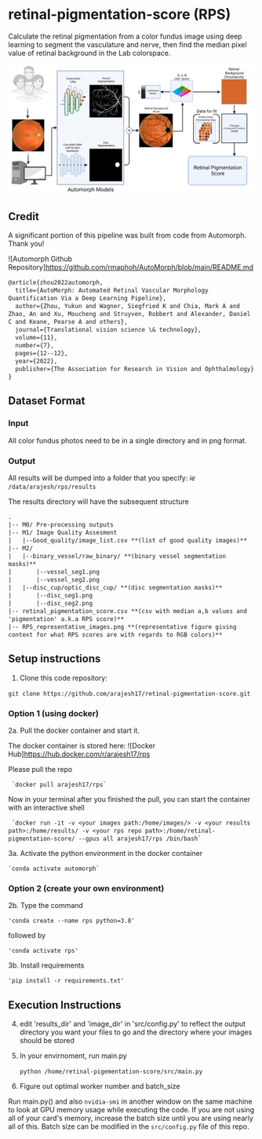 # retinal-pigmentation-score (RPS)
Calculate the retinal pigmentation from a color fundus image using deep learning to segment the vasculature and nerve, then find the median pixel value of retinal background in the Lab colorspace.

![Schematic Diagram](RPS_flow.png)

## Credit
A significant portion of this pipeline was built from code from Automorph. Thank you!

![Automorph Github Repository]https://github.com/rmaphoh/AutoMorph/blob/main/README.md

```
@article{zhou2022automorph,
  title={AutoMorph: Automated Retinal Vascular Morphology Quantification Via a Deep Learning Pipeline},
  author={Zhou, Yukun and Wagner, Siegfried K and Chia, Mark A and Zhao, An and Xu, Moucheng and Struyven, Robbert and Alexander, Daniel C and Keane, Pearse A and others},
  journal={Translational vision science \& technology},
  volume={11},
  number={7},
  pages={12--12},
  year={2022},
  publisher={The Association for Research in Vision and Ophthalmology}
}
```

## Dataset Format

### Input
  
All color fundus photos need to be in a single directory and in png format.

### Output
    
All results will be dumped into a folder that you specify: *ie* `/data/arajesh/rps/results`

The results directory will have the subsequent structure

    .
    |-- M0/ Pre-processing outputs
    |-- M1/ Image Quality Assesment
    |   |--Good_quality/image_list.csv **(list of good quality images)**
    |-- M2/
    |   |--binary_vessel/raw_binary/ **(binary vessel segmentation masks)**
    |       |--vessel_seg1.png
    |       |--vessel_seg2.png
    |   |--disc_cup/optic_disc_cup/ **(disc segmentation masks)**
    |       |--disc_seg1.png
    |       |--disc_seg2.png
    |-- retinal_pigmentation_score.csv **(csv with median a,b values and 'pigmentation' a.k.a RPS score)**
    |-- RPS_representative_images.png **(representative figure giving context for what RPS scores are with regards to RGB colors)**


## Setup instructions


1. Clone this code repository:

  `git clone https://github.com/arajesh17/retinal-pigmentation-score.git`
  
### Option 1 (using docker)

2a. Pull the docker container and start it.

The docker container is stored here: ![Docker Hub]https://hub.docker.com/r/arajesh17/rps

Please pull the repo 
    
     `docker pull arajesh17/rps`
    
Now in your terminal after you finished the pull, you can start the container with an interactive shell
    
     `docker run -it -v <your images path:/home/images/> -v <your results path>:/home/results/ -v <your rps repo path>:/home/retinal-pigmentation-score/ --gpus all arajesh17/rps /bin/bash`

3a. Activate the python environment in the docker container

    `conda activate automorph`
    
### Option 2 (create your own environment)

2b. Type the command 

    'conda create --name rps python=3.8'

followed by 

    'conda activate rps'

3b. Install requirements

    'pip install -r requirements.txt'


## Execution Instructions

4. edit 'results_dir' and 'image_dir' in 'src/config.py' to reflect the output directory you want your files to go and the directory where your images should be stored

5. In your envirnoment, run main.py

    `python /home/retinal-pigementation-score/src/main.py`
    
6. Figure out optimal worker number and batch_size

  Run main.py() and also `nvidia-smi` in another window on the same machine to look at GPU memory usage while executing the code. If you are not using all of your card's memory, increase the batch size until you are using nearly all of this. Batch size can be modified in the `src/config.py` file of this repo.



